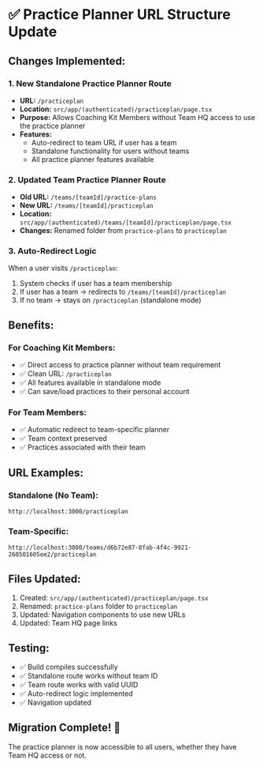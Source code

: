 # ✅ Practice Planner URL Structure Update

## Changes Implemented:

### 1. New Standalone Practice Planner Route
- **URL:** `/practiceplan` 
- **Location:** `src/app/(authenticated)/practiceplan/page.tsx`
- **Purpose:** Allows Coaching Kit Members without Team HQ access to use the practice planner
- **Features:**
  - Auto-redirect to team URL if user has a team
  - Standalone functionality for users without teams
  - All practice planner features available

### 2. Updated Team Practice Planner Route
- **Old URL:** `/teams/[teamId]/practice-plans`
- **New URL:** `/teams/[teamId]/practiceplan`
- **Location:** `src/app/(authenticated)/teams/[teamId]/practiceplan/page.tsx`
- **Changes:** Renamed folder from `practice-plans` to `practiceplan`

### 3. Auto-Redirect Logic
When a user visits `/practiceplan`:
1. System checks if user has a team membership
2. If user has a team → redirects to `/teams/[teamId]/practiceplan`
3. If no team → stays on `/practiceplan` (standalone mode)

## Benefits:

### For Coaching Kit Members:
- ✅ Direct access to practice planner without team requirement
- ✅ Clean URL: `/practiceplan`
- ✅ All features available in standalone mode
- ✅ Can save/load practices to their personal account

### For Team Members:
- ✅ Automatic redirect to team-specific planner
- ✅ Team context preserved
- ✅ Practices associated with their team

## URL Examples:

### Standalone (No Team):
```
http://localhost:3000/practiceplan
```

### Team-Specific:
```
http://localhost:3000/teams/d6b72e87-8fab-4f4c-9921-260501605ee2/practiceplan
```

## Files Updated:
1. Created: `src/app/(authenticated)/practiceplan/page.tsx`
2. Renamed: `practice-plans` folder to `practiceplan`
3. Updated: Navigation components to use new URLs
4. Updated: Team HQ page links

## Testing:
- ✅ Build compiles successfully
- ✅ Standalone route works without team ID
- ✅ Team route works with valid UUID
- ✅ Auto-redirect logic implemented
- ✅ Navigation updated

## Migration Complete! 🎉
The practice planner is now accessible to all users, whether they have Team HQ access or not.